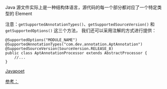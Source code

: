 
Java 源文件实际上是一种结构体语言，源代码的每一个部分都对应了一个特定类型的 Element

注意：`getSupportedAnnotationTypes()`、`getSupportedSourceVersion()` 和 `getSupportedOptions()` 这三个方法，
我们还可以采用注解的方式进行提供：

```
@SupportedOptions("MODULE_NAME")
@SupportedAnnotationTypes("com.dev.annotation.AptAnnotation")
@SupportedSourceVersion(SourceVersion.RELEASE_8)
public class AptAnnotationProcessor extends AbstractProcessor {
    //...
}
```

[Javapoet](https://github.com/square/javapoet)

[参考：](https://juejin.cn/post/6978500975770206239)